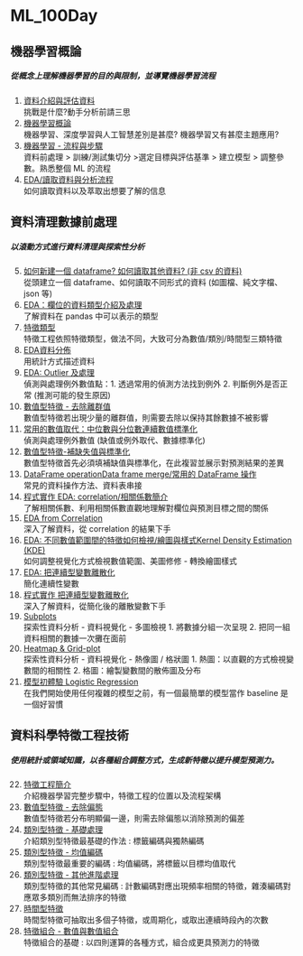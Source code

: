 # ML_100Day
## 機器學習概論
##### 從概念上理解機器學習的目的與限制，並導覽機器學習流程
1. [資料介紹與評估資料](https://github.com/LinMeiChi/ML_100Day/blob/main/homework/Day_001_HW.ipynb)                           
挑戰是什麼?動手分析前請三思                                                                                                     
2. [機器學習概論](https://github.com/LinMeiChi/ML_100Day/blob/main/homework/Day_002_HW.ipynb)                                 
機器學習、深度學習與人工智慧差別是甚麼? 機器學習又有甚麼主題應用?
3. [機器學習 - 流程與步驟](https://github.com/LinMeiChi/ML_100Day/blob/main/homework/Day_003_HW.ipynb)                         
資料前處理 > 訓練/測試集切分 >選定目標與評估基準 > 建立模型 > 調整參數。熟悉整個 ML 的流程
4. [EDA/讀取資料與分析流程](https://github.com/LinMeiChi/ML_100Day/blob/main/homework/Day_004_HW.ipynb)                       
如何讀取資料以及萃取出想要了解的信息

## 資料清理數據前處理
##### 以滾動方式進行資料清理與探索性分析
5. [如何新建一個 dataframe? 如何讀取其他資料? (非 csv 的資料)](https://github.com/LinMeiChi/ML_100Day/blob/main/homework/Day_005-1_HW.ipynb)                                              
從頭建立一個 dataframe、如何讀取不同形式的資料 (如圖檔、純文字檔、json 等)
6. [EDA：欄位的資料類型介紹及處理](https://github.com/LinMeiChi/ML_100Day/blob/main/homework/Day_006_HW.ipynb)                 
了解資料在 pandas 中可以表示的類型
7. [特徵類型](https://github.com/LinMeiChi/ML_100Day/blob/main/homework/Day_007_HW.ipynb)                                     
特徵工程依照特徵類型，做法不同，大致可分為數值/類別/時間型三類特徵
8. [EDA資料分佈](https://github.com/LinMeiChi/ML_100Day/blob/main/homework/Day_008_HW.ipynb)                                 
用統計方式描述資料
9. [EDA: Outlier 及處理](https://github.com/LinMeiChi/ML_100Day/blob/main/homework/Day_009_HW.ipynb)                         
偵測與處理例外數值點：1. 透過常用的偵測方法找到例外 2. 判斷例外是否正常 (推測可能的發生原因)
10. [數值型特徵 - 去除離群值](https://github.com/LinMeiChi/ML_100Day/blob/main/homework/Day_010_HW.ipynb)                     
數值型特徵若出現少量的離群值，則需要去除以保持其餘數據不被影響
11. [常用的數值取代：中位數與分位數連續數值標準化](https://github.com/LinMeiChi/ML_100Day/blob/main/homework/Day_011_HW.ipynb)   
偵測與處理例外數值 (缺值或例外取代、數據標準化)
12. [數值型特徵-補缺失值與標準化](https://github.com/LinMeiChi/ML_100Day/blob/main/homework/Day_012_HW.ipynb)                   
數值型特徵首先必須填補缺值與標準化，在此複習並展示對預測結果的差異
13. [DataFrame operationData frame merge/常用的 DataFrame 操作](https://github.com/LinMeiChi/ML_100Day/blob/main/homework/Day_013_HW.ipynb)  
常見的資料操作方法、資料表串接
14. [程式實作 EDA: correlation/相關係數簡介](https://github.com/LinMeiChi/ML_100Day/blob/main/homework/Day_014_HW.ipynb)       
了解相關係數、利用相關係數直觀地理解對欄位與預測目標之間的關係
15. [EDA from Correlation](https://github.com/LinMeiChi/ML_100Day/blob/main/homework/Day_015_HW.ipynb)                       
深入了解資料，從 correlation 的結果下手
16. [EDA: 不同數值範圍間的特徵如何檢視/繪圖與樣式Kernel Density Estimation (KDE)](https://github.com/LinMeiChi/ML_100Day/blob/main/homework/Day_016_HW.ipynb)                       
如何調整視覺化方式檢視數值範圍、美圖修修 - 轉換繪圖樣式
17. [EDA: 把連續型變數離散化](https://github.com/LinMeiChi/ML_100Day/blob/main/homework/Day_017_HW.ipynb)                     
簡化連續性變數
18. [程式實作 把連續型變數離散化](https://github.com/LinMeiChi/ML_100Day/blob/main/homework/Day_018_HW.ipynb)                   
深入了解資料，從簡化後的離散變數下手
19. [Subplots](https://github.com/LinMeiChi/ML_100Day/blob/main/homework/Day_019_HW.ipynb)                                   
探索性資料分析 - 資料視覺化 - 多圖檢視 1. 將數據分組一次呈現 2. 把同一組資料相關的數據一次攤在面前
20. [Heatmap & Grid-plot](https://github.com/LinMeiChi/ML_100Day/blob/main/homework/Day_020_HW.ipynb)                         
探索性資料分析 - 資料視覺化 - 熱像圖 / 格狀圖 1. 熱圖：以直觀的方式檢視變數間的相關性 2. 格圖：繪製變數間的散佈圖及分布
21. [模型初體驗 Logistic Regression](https://github.com/LinMeiChi/ML_100Day/blob/main/homework/Day_021_HW.ipynb)             
在我們開始使用任何複雜的模型之前，有一個最簡單的模型當作 baseline 是一個好習慣

## 資料科學特徵工程技術
##### 使用統計或領域知識，以各種組合調整方式，生成新特徵以提升模型預測力。
22. [特徵工程簡介](https://github.com/LinMeiChi/ML_100Day/blob/main/homework/Day_022_HW.ipynb)                                
介紹機器學習完整步驟中，特徵工程的位置以及流程架構
23. [數值型特徵 - 去除偏態](https://github.com/LinMeiChi/ML_100Day/blob/main/homework/Day_023_HW.ipynb)                       
數值型特徵若分布明顯偏一邊，則需去除偏態以消除預測的偏差
24. [類別型特徵 - 基礎處理](https://github.com/LinMeiChi/ML_100Day/blob/main/homework/Day_024_HW.ipynb)                       
介紹類別型特徵最基礎的作法 : 標籤編碼與獨熱編碼
25. [類別型特徵 - 均值編碼](https://github.com/LinMeiChi/ML_100Day/blob/main/homework/Day_025_HW.ipynb)                       
類別型特徵最重要的編碼 : 均值編碼，將標籤以目標均值取代
26. [類別型特徵 - 其他進階處理](https://github.com/LinMeiChi/ML_100Day/blob/main/homework/Day_026_HW.ipynb)                     
類別型特徵的其他常見編碼 : 計數編碼對應出現頻率相關的特徵，雜湊編碼對應眾多類別而無法排序的特徵
27. [時間型特徵](https://github.com/LinMeiChi/ML_100Day/blob/main/homework/Day_027_HW.ipynb)                                 
時間型特徵可抽取出多個子特徵，或周期化，或取出連續時段內的次數
28. [特徵組合 - 數值與數值組合](https://github.com/LinMeiChi/ML_100Day/blob/main/homework/Day_028_HW.ipynb)                     
特徵組合的基礎 : 以四則運算的各種方式，組合成更具預測力的特徵
